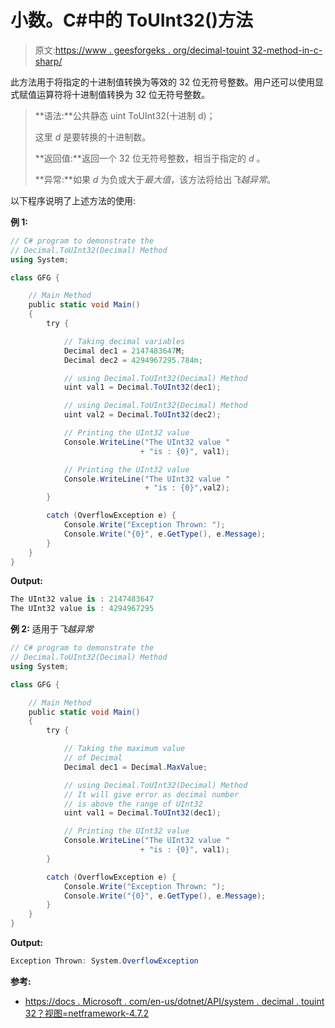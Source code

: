 # 小数。C#中的 ToUInt32()方法

> 原文:[https://www . geesforgeks . org/decimal-touint 32-method-in-c-sharp/](https://www.geeksforgeeks.org/decimal-touint32-method-in-c-sharp/)

此方法用于将指定的十进制值转换为等效的 32 位无符号整数。用户还可以使用显式赋值运算符将十进制值转换为 32 位无符号整数。

> **语法:**公共静态 uint ToUInt32(十进制 d)；
> 
> 这里 *d* 是要转换的十进制数。
> 
> **返回值:**返回一个 32 位无符号整数，相当于指定的 *d* 。
> 
> **异常:**如果 *d* 为负或大于*最大值*，该方法将给出*飞越异常*。

以下程序说明了上述方法的使用:

**例 1:**

```cs
// C# program to demonstrate the
// Decimal.ToUInt32(Decimal) Method
using System;

class GFG {

    // Main Method
    public static void Main()
    {
        try {

            // Taking decimal variables
            Decimal dec1 = 2147483647M;
            Decimal dec2 = 4294967295.784m;

            // using Decimal.ToUInt32(Decimal) Method
            uint val1 = Decimal.ToUInt32(dec1);

            // using Decimal.ToUInt32(Decimal) Method
            uint val2 = Decimal.ToUInt32(dec2);

            // Printing the UInt32 value
            Console.WriteLine("The UInt32 value "
                             + "is : {0}", val1);

            // Printing the UInt32 value
            Console.WriteLine("The UInt32 value "
                              + "is : {0}",val2);                              
        }

        catch (OverflowException e) {
            Console.Write("Exception Thrown: ");
            Console.Write("{0}", e.GetType(), e.Message);
        }
    }
}
```

**Output:**

```cs
The UInt32 value is : 2147483647
The UInt32 value is : 4294967295

```

**例 2:** 适用于*飞越异常*

```cs
// C# program to demonstrate the
// Decimal.ToUInt32(Decimal) Method
using System;

class GFG {

    // Main Method
    public static void Main()
    {
        try {

            // Taking the maximum value
            // of Decimal
            Decimal dec1 = Decimal.MaxValue;

            // using Decimal.ToUInt32(Decimal) Method
            // It will give error as decimal number
            // is above the range of UInt32
            uint val1 = Decimal.ToUInt32(dec1);

            // Printing the UInt32 value
            Console.WriteLine("The UInt32 value "
                             + "is : {0}", val1);                             
        }

        catch (OverflowException e) {
            Console.Write("Exception Thrown: ");
            Console.Write("{0}", e.GetType(), e.Message);
        }
    }
}
```

**Output:**

```cs
Exception Thrown: System.OverflowException

```

**参考:**

*   [https://docs . Microsoft . com/en-us/dotnet/API/system . decimal . touint 32？视图=netframework-4.7.2](https://docs.microsoft.com/en-us/dotnet/api/system.decimal.touint32?view=netframework-4.7.2)